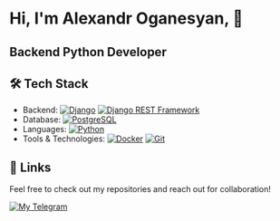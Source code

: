 # Hi, I'm Alexandr Oganesyan, 👋   
## Backend Python Developer


## 🛠 Tech Stack
- Backend: [![Django](https://img.shields.io/badge/Django-092E20?style=for-the-badge&logo=django&logoColor=white)](https://www.djangoproject.com/) [![Django REST Framework](https://img.shields.io/badge/Django_REST_Framework-092E20?style=for-the-badge)](https://www.django-rest-framework.org/)
- Database: [![PostgreSQL](https://img.shields.io/badge/PostgreSQL-316192?style=for-the-badge&logo=postgresql&logoColor=white)](https://www.postgresql.org/)
- Languages: [![Python](https://img.shields.io/badge/Python-3776AB?style=for-the-badge&logo=python&logoColor=white)](https://www.python.org/)
- Tools & Technologies: [![Docker](https://img.shields.io/badge/Docker-2496ED?style=for-the-badge&logo=docker&logoColor=white)](https://www.docker.com/) [![Git](https://img.shields.io/badge/Git-F05032?style=for-the-badge&logo=git&logoColor=white)](https://git-scm.com/)

## 🔗 Links

Feel free to check out my repositories and reach out for collaboration!

[![My Telegram](https://img.shields.io/badge/My_Telegram-2CA5E0?style=for-the-badge&logo=telegram&logoColor=white)](https://t.me/hiOganes)
